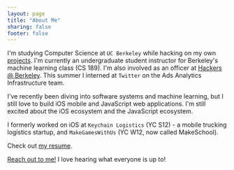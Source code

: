 ```yaml
---
layout: page
title: "About Me"
sharing: false
footer: false
---
```


I'm studying Computer Science at `UC Berkeley` while hacking on my own [projects](/projects/). I'm currently an undergraduate student instructor for Berkeley's machine learning class (CS 189). I'm also involved as an officer at [Hackers @ Berkeley](http://hackersatberkeley.com/). This summer I interned at `Twitter` on the Ads Analytics Infrastructure team. 

I've recently been diving into software systems and machine learning, but I still love to build iOS mobile and JavaScript web applications. I'm still excited about the iOS ecosystem and the JavaScript ecosystem.

I formerly worked on iOS at `Keychain Logistics` (YC S12) - a mobile trucking logistics startup, and `MakeGamesWithUs` (YC W12, now called MakeSchool).

Check out [my resume](/about/brianchu_resume.pdf).

<a href="#" data-toggle="modal" data-target=".contact-modal">Reach out to me!</a> I love hearing what everyone is up to!

